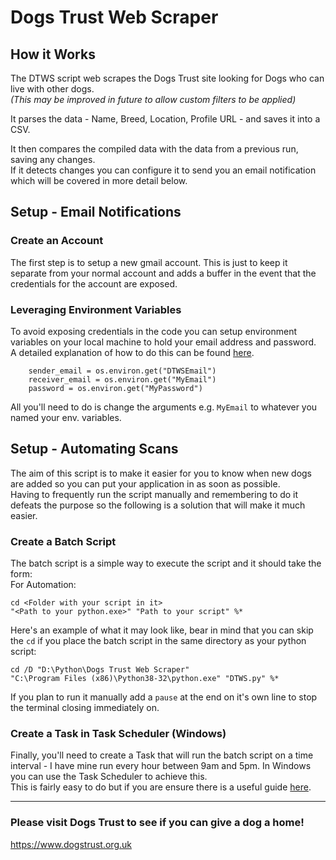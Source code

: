 # Dogs Trust Web Scraper

## How it Works

The DTWS script web scrapes the Dogs Trust site looking for Dogs who can live with other dogs.  
*(This may be improved in future to allow custom filters to be applied)*

It parses the data - Name, Breed, Location, Profile URL - and saves it into a CSV.

It then compares the compiled data with the data from a previous run, saving any changes.  
If it detects changes you can configure it to send you an email notification which will be covered in more detail below.

## Setup - Email Notifications
### Create an Account
The first step is to setup a new gmail account. This is just to keep it separate from your normal account and adds a buffer in the event that the credentials for the account are exposed.
### Leveraging Environment Variables
To avoid exposing credentials in the code you can setup environment variables on your local machine to hold your email address and password.  
A detailed explanation of how to do this can be found [here](https://saralgyaan.com/posts/set-passwords-and-secret-keys-in-environment-variables-maclinuxwindows-python-quicktip/).

```
    sender_email = os.environ.get("DTWSEmail")
    receiver_email = os.environ.get("MyEmail")
    password = os.environ.get("MyPassword")
```

All you'll need to do is change the arguments e.g. `MyEmail` to whatever you named your env. variables.

## Setup - Automating Scans
The aim of this script is to make it easier for you to know when new dogs are added so you can put your application in as soon as possible.  
Having to frequently run the script manually and remembering to do it defeats the purpose so the following is a solution that will make it much easier.  

### Create a Batch Script
The batch script is a simple way to execute the script and it should take the form:  
For Automation:
```
cd <Folder with your script in it>
"<Path to your python.exe>" "Path to your script" %*
```
Here's an example of what it may look like, bear in mind that you can skip the `cd` if you place the batch script in the same directory as your python script:
```
cd /D "D:\Python\Dogs Trust Web Scraper"
"C:\Program Files (x86)\Python38-32\python.exe" "DTWS.py" %*
```
If you plan to run it manually add a `pause` at the end on it's own line to stop the terminal closing immediately on.

### Create a Task in Task Scheduler (Windows)
Finally, you'll need to create a Task that will run the batch script on a time interval - I have mine run every hour between 9am and 5pm. In Windows you can use the Task Scheduler to achieve this.  
This is fairly easy to do but if you are ensure there is a useful guide [here](https://datatofish.com/python-script-windows-scheduler/).

---

### Please visit Dogs Trust to see if you can give a dog a home!
https://www.dogstrust.org.uk